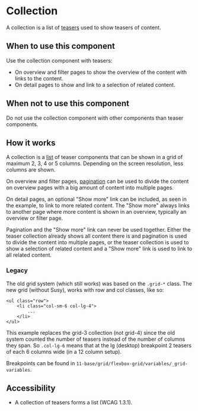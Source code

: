 # Collection

A collection is a list of <a href="{{path './teaser'}}">teasers</a> used to show teasers of content.

## When to use this component

Use the collection component with teasers:

* On overview and filter pages to show the overview of the content with links to the content.
* On detail pages to show and link to a selection of related content.

## When not to use this component

Do not use the collection component with other components than teaser components.

## How it works

A collection is a <a href="{{path './list'}}">list</a> of teaser components that can be shown in a grid of maximum 2, 3, 4 or 5 columns. Depending on the screen resolution, less columns are shown.

On overview and filter pages, <a href="{{path './pagination'}}">pagination</a> can be used to divide the content on overview pages with a big amount of content into multiple pages.

On detail pages, an optional "Show more" link can be included, as seen in the example, to link to more related content. The "Show more" always links to another page where more content is shown in an overview, typically an overview or filter page.

Pagination and the "Show more" link can never be used together. Either the teaser collection already shows all content there is and pagination is used to divide the content into multiple pages, or the teaser collection is used to show a selection of related content and a "Show more" link is used to link to all related content.

### Legacy
The old grid system (which still works) was based on the `.grid-*` class. The new grid (without Susy), works with row and col classes, like so:
```
<ul class="row">
    <li class="col-sm-6 col-lg-4">
        ...
    </li>
</ul>
```
This example replaces the grid-3 collection (not grid-4) since the old system counted the number of teasers instead of the number of columns they span. So `.col-lg-6` means that at the lg (desktop) breakpoint 2 teasers of each 6 columns wide (in a 12 column setup).

Breakpoints can be found in `11-base/grid/flexbox-grid/variables/_grid-variables`.

## Accessibility

- A collection of teasers forms a list (WCAG 1.3.1).
